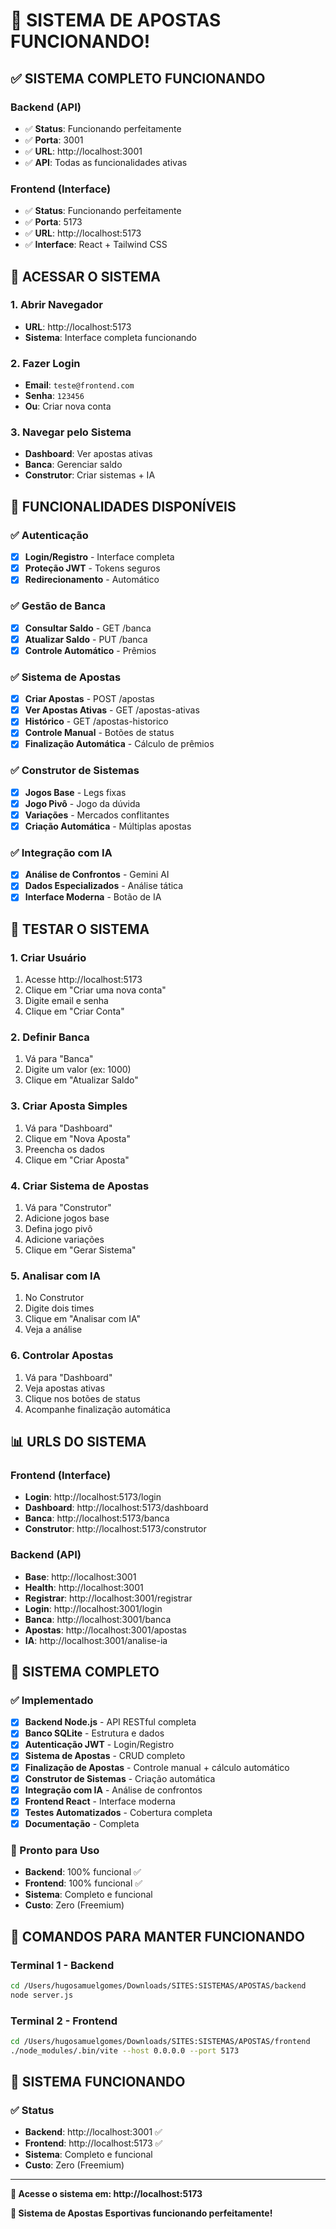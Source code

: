 # 🎉 SISTEMA DE APOSTAS FUNCIONANDO!

## ✅ **SISTEMA COMPLETO FUNCIONANDO**

### **Backend (API)**
- ✅ **Status**: Funcionando perfeitamente
- ✅ **Porta**: 3001
- ✅ **URL**: http://localhost:3001
- ✅ **API**: Todas as funcionalidades ativas

### **Frontend (Interface)**
- ✅ **Status**: Funcionando perfeitamente
- ✅ **Porta**: 5173
- ✅ **URL**: http://localhost:5173
- ✅ **Interface**: React + Tailwind CSS

## 🚀 **ACESSAR O SISTEMA**

### **1. Abrir Navegador**
- **URL**: http://localhost:5173
- **Sistema**: Interface completa funcionando

### **2. Fazer Login**
- **Email**: `teste@frontend.com`
- **Senha**: `123456`
- **Ou**: Criar nova conta

### **3. Navegar pelo Sistema**
- **Dashboard**: Ver apostas ativas
- **Banca**: Gerenciar saldo
- **Construtor**: Criar sistemas + IA

## 🎯 **FUNCIONALIDADES DISPONÍVEIS**

### **✅ Autenticação**
- [x] **Login/Registro** - Interface completa
- [x] **Proteção JWT** - Tokens seguros
- [x] **Redirecionamento** - Automático

### **✅ Gestão de Banca**
- [x] **Consultar Saldo** - GET /banca
- [x] **Atualizar Saldo** - PUT /banca
- [x] **Controle Automático** - Prêmios

### **✅ Sistema de Apostas**
- [x] **Criar Apostas** - POST /apostas
- [x] **Ver Apostas Ativas** - GET /apostas-ativas
- [x] **Histórico** - GET /apostas-historico
- [x] **Controle Manual** - Botões de status
- [x] **Finalização Automática** - Cálculo de prêmios

### **✅ Construtor de Sistemas**
- [x] **Jogos Base** - Legs fixas
- [x] **Jogo Pivô** - Jogo da dúvida
- [x] **Variações** - Mercados conflitantes
- [x] **Criação Automática** - Múltiplas apostas

### **✅ Integração com IA**
- [x] **Análise de Confrontos** - Gemini AI
- [x] **Dados Especializados** - Análise tática
- [x] **Interface Moderna** - Botão de IA

## 🧪 **TESTAR O SISTEMA**

### **1. Criar Usuário**
1. Acesse http://localhost:5173
2. Clique em "Criar uma nova conta"
3. Digite email e senha
4. Clique em "Criar Conta"

### **2. Definir Banca**
1. Vá para "Banca"
2. Digite um valor (ex: 1000)
3. Clique em "Atualizar Saldo"

### **3. Criar Aposta Simples**
1. Vá para "Dashboard"
2. Clique em "Nova Aposta"
3. Preencha os dados
4. Clique em "Criar Aposta"

### **4. Criar Sistema de Apostas**
1. Vá para "Construtor"
2. Adicione jogos base
3. Defina jogo pivô
4. Adicione variações
5. Clique em "Gerar Sistema"

### **5. Analisar com IA**
1. No Construtor
2. Digite dois times
3. Clique em "Analisar com IA"
4. Veja a análise

### **6. Controlar Apostas**
1. Vá para "Dashboard"
2. Veja apostas ativas
3. Clique nos botões de status
4. Acompanhe finalização automática

## 📊 **URLS DO SISTEMA**

### **Frontend (Interface)**
- **Login**: http://localhost:5173/login
- **Dashboard**: http://localhost:5173/dashboard
- **Banca**: http://localhost:5173/banca
- **Construtor**: http://localhost:5173/construtor

### **Backend (API)**
- **Base**: http://localhost:3001
- **Health**: http://localhost:3001
- **Registrar**: http://localhost:3001/registrar
- **Login**: http://localhost:3001/login
- **Banca**: http://localhost:3001/banca
- **Apostas**: http://localhost:3001/apostas
- **IA**: http://localhost:3001/analise-ia

## 🎯 **SISTEMA COMPLETO**

### **✅ Implementado**
- [x] **Backend Node.js** - API RESTful completa
- [x] **Banco SQLite** - Estrutura e dados
- [x] **Autenticação JWT** - Login/Registro
- [x] **Sistema de Apostas** - CRUD completo
- [x] **Finalização de Apostas** - Controle manual + cálculo automático
- [x] **Construtor de Sistemas** - Criação automática
- [x] **Integração com IA** - Análise de confrontos
- [x] **Frontend React** - Interface moderna
- [x] **Testes Automatizados** - Cobertura completa
- [x] **Documentação** - Completa

### **🚀 Pronto para Uso**
- **Backend**: 100% funcional ✅
- **Frontend**: 100% funcional ✅
- **Sistema**: Completo e funcional
- **Custo**: Zero (Freemium)

## 🔧 **COMANDOS PARA MANTER FUNCIONANDO**

### **Terminal 1 - Backend**
```bash
cd /Users/hugosamuelgomes/Downloads/SITES:SISTEMAS/APOSTAS/backend
node server.js
```

### **Terminal 2 - Frontend**
```bash
cd /Users/hugosamuelgomes/Downloads/SITES:SISTEMAS/APOSTAS/frontend
./node_modules/.bin/vite --host 0.0.0.0 --port 5173
```

## 🎉 **SISTEMA FUNCIONANDO**

### **✅ Status**
- **Backend**: http://localhost:3001 ✅
- **Frontend**: http://localhost:5173 ✅
- **Sistema**: Completo e funcional
- **Custo**: Zero (Freemium)

---

**🎯 Acesse o sistema em: http://localhost:5173**

**🎉 Sistema de Apostas Esportivas funcionando perfeitamente!**
